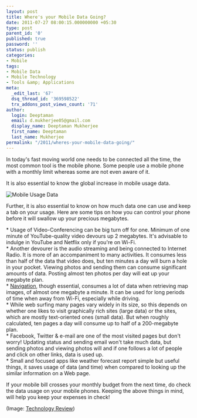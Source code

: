 ```yaml
---
layout: post
title: Where's your Mobile Data Going?
date: 2011-07-27 08:00:15.000000000 +05:30
type: post
parent_id: '0'
published: true
password: ''
status: publish
categories:
- Mobile
tags:
- Mobile Data
- Mobile Technology
- Tools &amp; Applications
meta:
  _edit_last: '67'
  dsq_thread_id: '369598522'
  trx_addons_post_views_count: '71'
author:
  login: Deeptaman
  email: d.mukherjee05@gmail.com
  display_name: Deeptaman Mukherjee
  first_name: Deeptaman
  last_name: Mukherjee
permalink: "/2011/wheres-your-mobile-data-going/"
---
```

<p>In today's fast moving world one needs to be connected all the time, the most common tool is the mobile phone. Some people use a mobile phone with a monthly limit whereas some are not even aware of it. </p>
<p>It is also essential to know the global increase in mobile usage data. </p>
<p><img src="/static/2011/07/global-mobile-data-traffic-2011.jpg" alt="Mobile Usage Data" /></p>

<p>Further, it is also essential to know on how much data one can use and keep a tab on your usage. Here are some tips on how you can control your phone before it will swallow up your precious megabytes. </p>
<p>* Usage of Video-Conferencing can be big turn off for one.  Minimum of one minute of YouTube-quality video devours up 2 megabytes. It's advisable to indulge in YouTube and Netflix only if you're on Wi-Fi.<br />
* Another devourer is the audio streaming and being connected to Internet Radio. It is more of an accompaniment to many activities. It consumes less than half of the data that video does, but ten minutes a day will burn a hole in your pocket. Viewing photos and sending them can consume significant amounts of data. Posting almost ten photos per day will eat up your megabyte plan.<br />
* <a href="http://www.google.com/mobile/navigation/">Navigation</a>, though essential, consumes a lot of data when retrieving map images, of almost one megabyte a minute. It can be used for long periods of time when away from Wi-Fi, especially while driving.<br />
* While web surfing many pages vary widely in its size, so this depends on whether one likes to visit graphically rich sites (large data) or the sites, which are mostly text-oriented ones (small data). But when roughly calculated, ten pages a day will consume up to half of a 200-megabyte plan.<br />
* Facebook, Twitter & e-mail are one of the most visited pages but don't worry! Updating status and sending email won't take much data, but sending photos and viewing photos will and if one follows a lot of people and click on other links, data is used up.<br />
* Small and focused apps like weather forecast report simple but useful things, it saves usage of data (and time) when compared to looking up the similar information on a Web page.</p>
<p>If your mobile bill crosses your monthly budget from the next time, do check the data usage on your mobile phones. Keeping the above things in mind, will help you keep your expenses in check!</p>
<p>(Image: <a href="http://www.technologyreview.com/printer_friendly_article.aspx?id=26653">Technology Review</a>)</p>
